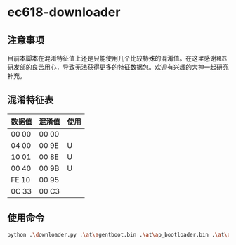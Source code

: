 # ec618-downloader

## 注意事项

目前本脚本在混淆特征值上还是只能使用几个比较特殊的混淆值。在这里感谢`移芯`研发部的良苦用心，导致无法获得更多的特征数据包。欢迎有兴趣的大神一起研究补充。

## 混淆特征表

| 数据值 | 混淆值 | 使用 |
| ------ | ------ | ---- |
| 00 00  | 00 00  |      |
| 04 00  | 00 9E  | U    |
| 10 01  | 00 8E  | U    |
| 00 40  | 00 9B  | U    |
| FE 10  | 00 95  |      |
| 0C 33  | 00 C3  |      |

## 使用命令

```bash
python .\downloader.py .\at\agentboot.bin .\at\ap_bootloader.bin .\at\ap_demo-flash.bin .\at\cp-demo-flash.bin
```
